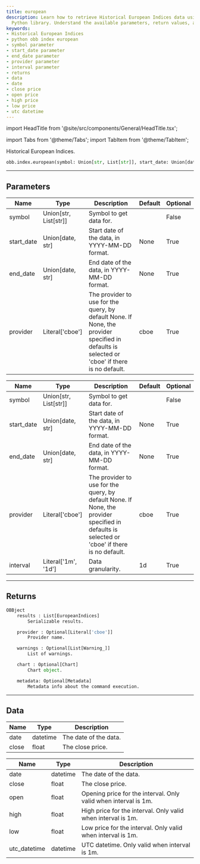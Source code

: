 ```yaml
---
title: european
description: Learn how to retrieve Historical European Indices data using the OBB
  Python library. Understand the available parameters, return values, and data fields.
keywords:
- Historical European Indices
- python obb index european
- symbol parameter
- start_date parameter
- end_date parameter
- provider parameter
- interval parameter
- returns
- data
- date
- close price
- open price
- high price
- low price
- utc datetime
---
```


import HeadTitle from '@site/src/components/General/HeadTitle.tsx';

<HeadTitle title="index /european - Reference | OpenBB Platform Docs" />

<!-- markdownlint-disable MD012 MD031 MD033 -->

import Tabs from '@theme/Tabs';
import TabItem from '@theme/TabItem';

Historical European Indices.

```python wordwrap
obb.index.european(symbol: Union[str, List[str]], start_date: Union[date, str] = None, end_date: Union[date, str] = None, provider: Literal[str] = cboe)
```

---

## Parameters

<Tabs>
<TabItem value="standard" label="Standard">

| Name | Type | Description | Default | Optional |
| ---- | ---- | ----------- | ------- | -------- |
| symbol | Union[str, List[str]] | Symbol to get data for. |  | False |
| start_date | Union[date, str] | Start date of the data, in YYYY-MM-DD format. | None | True |
| end_date | Union[date, str] | End date of the data, in YYYY-MM-DD format. | None | True |
| provider | Literal['cboe'] | The provider to use for the query, by default None. If None, the provider specified in defaults is selected or 'cboe' if there is no default. | cboe | True |
</TabItem>

<TabItem value='cboe' label='cboe'>

| Name | Type | Description | Default | Optional |
| ---- | ---- | ----------- | ------- | -------- |
| symbol | Union[str, List[str]] | Symbol to get data for. |  | False |
| start_date | Union[date, str] | Start date of the data, in YYYY-MM-DD format. | None | True |
| end_date | Union[date, str] | End date of the data, in YYYY-MM-DD format. | None | True |
| provider | Literal['cboe'] | The provider to use for the query, by default None. If None, the provider specified in defaults is selected or 'cboe' if there is no default. | cboe | True |
| interval | Literal['1m', '1d'] | Data granularity. | 1d | True |
</TabItem>

</Tabs>

---

## Returns

```python wordwrap
OBBject
    results : List[EuropeanIndices]
        Serializable results.

    provider : Optional[Literal['cboe']]
        Provider name.

    warnings : Optional[List[Warning_]]
        List of warnings.

    chart : Optional[Chart]
        Chart object.

    metadata: Optional[Metadata]
        Metadata info about the command execution.
```

---

## Data

<Tabs>
<TabItem value="standard" label="Standard">

| Name | Type | Description |
| ---- | ---- | ----------- |
| date | datetime | The date of the data. |
| close | float | The close price. |
</TabItem>

<TabItem value='cboe' label='cboe'>

| Name | Type | Description |
| ---- | ---- | ----------- |
| date | datetime | The date of the data. |
| close | float | The close price. |
| open | float | Opening price for the interval. Only valid when interval is 1m. |
| high | float | High price for the interval. Only valid when interval is 1m. |
| low | float | Low price for the interval. Only valid when interval is 1m. |
| utc_datetime | datetime | UTC datetime. Only valid when interval is 1m. |
</TabItem>

</Tabs>

